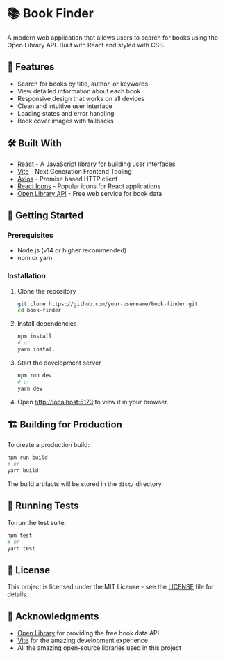 # 📚 Book Finder

A modern web application that allows users to search for books using the Open Library API. Built with React and styled with CSS.

## 🚀 Features

- Search for books by title, author, or keywords
- View detailed information about each book
- Responsive design that works on all devices
- Clean and intuitive user interface
- Loading states and error handling
- Book cover images with fallbacks

## 🛠️ Built With

- [React](https://reactjs.org/) - A JavaScript library for building user interfaces
- [Vite](https://vitejs.dev/) - Next Generation Frontend Tooling
- [Axios](https://axios-http.com/) - Promise based HTTP client
- [React Icons](https://react-icons.github.io/react-icons/) - Popular icons for React applications
- [Open Library API](https://openlibrary.org/developers/api) - Free web service for book data

## 🚀 Getting Started

### Prerequisites

- Node.js (v14 or higher recommended)
- npm or yarn

### Installation

1. Clone the repository
   ```bash
   git clone https://github.com/your-username/book-finder.git
   cd book-finder
   ```

2. Install dependencies
   ```bash
   npm install
   # or
   yarn install
   ```

3. Start the development server
   ```bash
   npm run dev
   # or
   yarn dev
   ```

4. Open [http://localhost:5173](http://localhost:5173) to view it in your browser.

## 🏗️ Building for Production

To create a production build:

```bash
npm run build
# or
yarn build
```

The build artifacts will be stored in the `dist/` directory.

## 🧪 Running Tests

To run the test suite:

```bash
npm test
# or
yarn test
```

## 📝 License

This project is licensed under the MIT License - see the [LICENSE](LICENSE) file for details.

## 🙏 Acknowledgments

- [Open Library](https://openlibrary.org/) for providing the free book data API
- [Vite](https://vitejs.dev/) for the amazing development experience
- All the amazing open-source libraries used in this project
